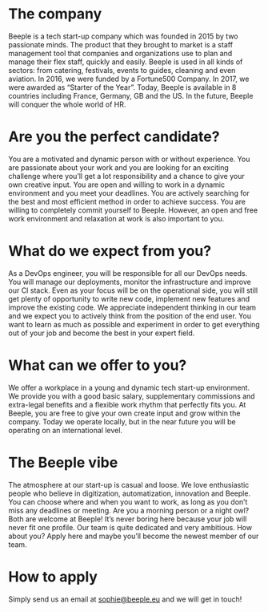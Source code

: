 # The company
Beeple is a tech start-up company which was founded in 2015 by two passionate minds. The product that they brought to market is a staff management tool that companies and organizations use to plan and manage their flex staff, quickly and easily. Beeple is used in all kinds of sectors: from catering, festivals, events to guides, cleaning and even aviation. In 2016, we were funded by a Fortune500 Company. In 2017, we were awarded as “Starter of the Year”. Today, Beeple is available in 8 countries including France, Germany, GB and the US. In the future, Beeple will conquer the whole world of HR.

# Are you the perfect candidate?
You are a motivated and dynamic person with or without experience. You are passionate about your work and you are looking for an exciting challenge where you’ll get a lot responsibility and a chance to give your own creative input. You are open and willing to work in a dynamic environment and you meet your deadlines. You are actively searching for the best and most efficient method in order to achieve success. You are willing to completely commit yourself to Beeple. However, an open and free work environment and relaxation at work is also important to you. 

# What do we expect from you?
As a DevOps engineer, you will be responsible for all our DevOps needs. You will manage our deployments, monitor the infrastructure and improve our CI stack. Even as your focus will be on the operational side, you will still get plenty of opportunity to write new code, implement new features and improve the existing code. We appreciate independent thinking in our team and we expect you to actively think from the position of the end user. You want to learn as much as possible and experiment in order to get everything out of your job and become the best in your expert field. 

# What can we offer to you?
We offer a workplace in a young and dynamic tech start-up environment. We provide you with a good basic salary, supplementary commissions and extra-legal benefits and a flexible work rhythm that perfectly fits you. At Beeple, you are free to give your own create input and grow within the company. Today we operate locally, but in the near future you will be operating on an international level.

# The Beeple vibe
The atmosphere at our start-up is casual and loose. We love enthusiastic people who believe in digitization, automatization, innovation and Beeple. You can choose where and when you want to work, as long as you don’t miss any deadlines or meeting. Are you a morning person or a night owl? Both are welcome at Beeple! It’s never boring here because your job will never fit one profile. Our team is quite dedicated and very ambitious. How about you? Apply here and maybe you’ll become the newest member of our team. 

# How to apply
Simply send us an email at sophie@beeple.eu and we will get in touch!

